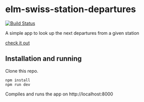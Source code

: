 # elm-swiss-station-departures

[![Build Status](https://travis-ci.org/mburri/elm-swiss-station-departures.svg?branch=master)](https://travis-ci.org/mburri/elm-swiss-station-departures)

A simple app to look up the next departures from a given station

[check it out](https://mburri.github.io/elm-swiss-station-departures/)

## Installation and running

Clone this repo.

```
npm install
npm run dev
```

Compiles and runs the app on http://localhost:8000
